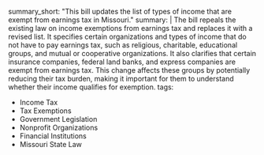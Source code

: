 summary_short: "This bill updates the list of types of income that are exempt from earnings tax in Missouri."
summary: |
  The bill repeals the existing law on income exemptions from earnings tax and replaces it with a revised list. It specifies certain organizations and types of income that do not have to pay earnings tax, such as religious, charitable, educational groups, and mutual or cooperative organizations. It also clarifies that certain insurance companies, federal land banks, and express companies are exempt from earnings tax. This change affects these groups by potentially reducing their tax burden, making it important for them to understand whether their income qualifies for exemption.
tags:
  - Income Tax
  - Tax Exemptions
  - Government Legislation
  - Nonprofit Organizations
  - Financial Institutions
  - Missouri State Law
